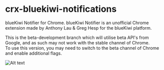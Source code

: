 crx-bluekiwi-notifications
==========================

blueKiwi Notifier for Chrome.
blueKiwi Notifier is an unofficial Chrome extension made by Anthony Lau & Greg Hesp for the blueKiwi platform.

This is the beta-development branch which will utilise beta API's from Google, and as such may not work with the stable channel of Chrome.  
To use this version, you may need to switch to the beta channel of Chrome and enable additional flags.

![Alt text](http://instacod.es/file/74330)



